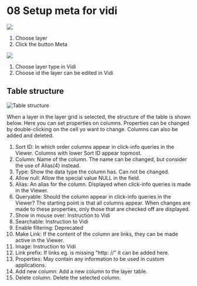 # 08 Setup meta for vidi

![](https://media.screensteps.com/image_assets/assets/002/076/077/original/8028c302-e62e-46e6-b85f-16d0ea76efad.png)  

1. Choose layer
2. Click the button Meta

![](https://media.screensteps.com/image_assets/assets/002/393/438/original/9cadc501-5d42-4b02-a200-f06cda2a8774.png)  

1. Choose layer type in Vidi
2. Choose id the layer can be edited in Vidi

## Table structure
![Table structure](http://mapcentia.screenstepslive.com/s/en/m/35406/l/346782/show_image?image_id=1400519)   

When a layer in the layer grid is selected, the structure of the table is shown below. Here you can set properties on columns. Properties can be changed by double-clicking on the cell yo want to change. Columns can also be added and deleted.

1. Sort ID: In which order columns appear in click-info queries in the Viewer. Columns with lower Sort ID appear topmost.
2. Column: Name of the column. The name can be changed, but consider the use of Alias​(4) instead.
3. Type: Show the data type the column has. Can not be changed.
4. Allow null: Allow the special value NULL in the field.
5. Alias: An alias for the column. Displayed when click-info queries is made in the Viewer.
6. Queryable: Should the column appear in click-info queries in the Viewer? The starting point is that all columns appear. When changes are made to these properties, only those that are checked off are displayed.
7. Show in mouse over: Instruction to Vidi
8. Searchable: Instruction to Vidi
9. Enable filtering: Deprecated
10. Make Link: If the content of the column are links, they can be made active in the Viewer.
11. Image: Instruction to Vidi
12. Link prefix: If links eg. is missing "http: //" it can be added here.
13. Properties: May contain any information to be used in custom applications.
14. Add new column: Add a new column to the layer table.
15. Delete column. Delete the selected column.
